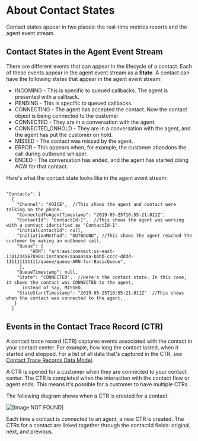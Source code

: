# About Contact States<a name="about-contact-states"></a>

Contact states appear in two places: the real\-time metrics reports and the agent event stream\.

## Contact States in the Agent Event Stream<a name="contact-states-agent-event-stream"></a>

There are different events that can appear in the lifecycle of a contact\. Each of these events appear in the agent event stream as a **State**\. A contact can have the following states that appear in the agent event stream:
+ INCOMING \- This is specific to queued callbacks\. The agent is presented with a callback\.
+ PENDING \- This is specific to queued callbacks\.
+ CONNECTING \- The agent has accepted the contact\. Now the contact object is being connected to the customer\.
+ CONNECTED \- They are in a conversation with the agent\.
+ CONNECTED\_ONHOLD \- They are in a conversation with the agent, and the agent has put the customer on hold\.
+ MISSED \- The contact was missed by the agent\.
+ ERROR \- This appears when, for example, the customer abandons the call during outbound whisper\.  
+ ENDED \- The conversation has ended, and the agent has started doing ACW for that contact\.

Here's what the contact state looks like in the agent event stream:

```
 
"Contacts": [
  {
    "Channel": "VOICE",  //This shows the agent and contact were talking on the phone. 
    "ConnectedToAgentTimestamp": "2019-05-25T18:55:21.011Z",
    "ContactId": "ContactId-1",  //This shows the agent was working with a contact identified as "ContactId-1".
    "InitialContactId": null,
    "InitiationMethod": "OUTBOUND", //This shows the agent reached the customer by making an outbound call.
    "Queue": {
         "ARN": "arn:aws:connect:us-east-1:012345678901:instance/aaaaaaaa-bbbb-cccc-dddd-111111111111/queue/queue-ARN-for-BasicQueue",
     },
    "QueueTimestamp": null,
    "State": "CONNECTED",  //Here's the contact state. In this case, it shows the contact was CONNECTED to the agent,
      instead of say, MISSED. 
    "StateStartTimestamp": "2019-05-25T18:55:21.011Z"  //This shows when the contact was connected to the agent.
   }
  ]
```

## Events in the Contact Trace Record \(CTR\)<a name="ctr-events"></a>

A contact trace record \(CTR\) captures events associated with the contact in your contact center\. For example, how long the contact lasted, when it started and stopped\. For a list of all data that's captured in the CTR, see [Contact Trace Records Data Model](ctr-data-model.md)\. 

A CTR is opened for a customer when they are connected to your contact center\. The CTR is completed when the interaction with the contact flow or agent ends\. This means it's possible for a customer to have multiple CTRs\.

The following diagram shows when a CTR is created for a contact\. 

![\[Image NOT FOUND\]](http://docs.aws.amazon.com/connect/latest/adminguide/images/ctr-diagram.png)

Each time a contact is connected to an agent, a new CTR is created\. The CTRs for a contact are linked together through the contactId fields: original, next, and previous\. 